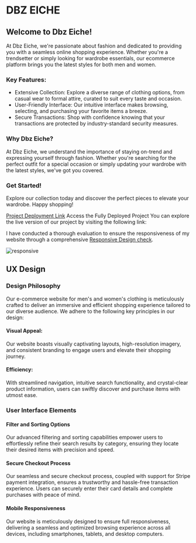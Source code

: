 # DBZ EICHE 


## Welcome to Dbz Eiche!

At Dbz Eiche, we're passionate about fashion and dedicated to providing you with a seamless online shopping experience. Whether you're a trendsetter or simply looking for wardrobe essentials, our ecommerce platform brings you the latest styles for both men and women.

### Key Features:

- Extensive Collection: Explore a diverse range of clothing options, from casual wear to formal attire, curated to suit every taste and occasion.
- User-Friendly Interface: Our intuitive interface makes browsing, selecting, and purchasing your favorite items a breeze.
- Secure Transactions: Shop with confidence knowing that your transactions are protected by industry-standard security measures.

### Why Dbz Eiche?
At Dbz Eiche, we understand the importance of staying on-trend and expressing yourself through fashion. Whether you're searching for the perfect outfit for a special occasion or simply updating your wardrobe with the latest styles, we've got you covered.

### Get Started!
Explore our collection today and discover the perfect pieces to elevate your wardrobe. Happy shopping!

[Project Deployment Link](https://dbz-eiche-b8d414c8e346.herokuapp.com)
Access the Fully Deployed Project You can explore the live version of our project by visiting the following link:


I have conducted a thorough evaluation to ensure the responsiveness of my website through a comprehensive [Responsive Design check](/).

![responsive](#)

## UX Design

### Design Philosophy
Our e-commerce website for men's and women's clothing is meticulously crafted to deliver an immersive and efficient shopping experience tailored to our diverse audience. We adhere to the following key principles in our design:

#### Visual Appeal:
Our website boasts visually captivating layouts, high-resolution imagery, and consistent branding to engage users and elevate their shopping journey.

#### Efficiency: 
With streamlined navigation, intuitive search functionality, and crystal-clear product information, users can swiftly discover and purchase items with utmost ease.

### User Interface Elements

#### Filter and Sorting Options
Our advanced filtering and sorting capabilities empower users to effortlessly refine their search results by category, ensuring they locate their desired items with precision and speed.

#### Secure Checkout Process
Our seamless and secure checkout process, coupled with support for Stripe payment integration, ensures a trustworthy and hassle-free transaction experience. Users can securely enter their card details and complete purchases with peace of mind.

#### Mobile Responsiveness
Our website is meticulously designed to ensure full responsiveness, delivering a seamless and optimized browsing experience across all devices, including smartphones, tablets, and desktop computers.